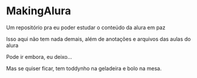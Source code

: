 # MakingAlura
Um repositório pra eu poder estudar o conteúdo da alura em paz

Isso aqui não tem nada demais, além de anotações e arquivos das aulas do alura

Pode ir embora, eu deixo...

Mas se quiser ficar, tem toddynho na geladeira e bolo na mesa. 
